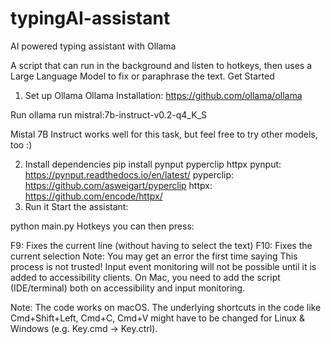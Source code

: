 # typingAI-assistant
AI powered typing assistant with Ollama

A script that can run in the background and listen to hotkeys, then uses a Large Language Model to fix or paraphrase the text.
Get Started
1. Set up Ollama
Ollama Installation: https://github.com/ollama/ollama

Run ollama run mistral:7b-instruct-v0.2-q4_K_S

Mistal 7B Instruct works well for this task, but feel free to try other models, too :)

2. Install dependencies
pip install pynput pyperclip httpx
pynput: https://pynput.readthedocs.io/en/latest/
pyperclip: https://github.com/asweigart/pyperclip
httpx: https://github.com/encode/httpx/
3. Run it
Start the assistant:

python main.py
Hotkeys you can then press:

F9: Fixes the current line (without having to select the text)
F10: Fixes the current selection
Note: You may get an error the first time saying This process is not trusted! Input event monitoring will not be possible until it is added to accessibility clients. On Mac, you need to add the script (IDE/terminal) both on accessibility and input monitoring.

Note: The code works on macOS. The underlying shortcuts in the code like Cmd+Shift+Left, Cmd+C, Cmd+V might have to be changed for Linux & Windows (e.g. Key.cmd -> Key.ctrl).

